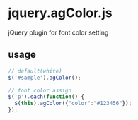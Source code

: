 # jquery.agColor.js

jQuery plugin for font color setting

## usage

```javascript
// default(white)
$('#sample').agColor();

// font color assign
$('p').each(function() {
  $(this).agColor({"color":"#123456"});
});
```